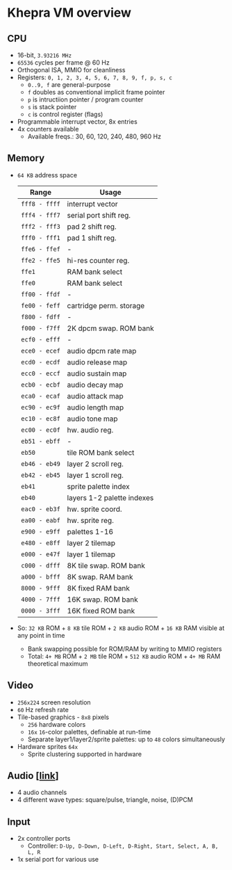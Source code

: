 Khepra VM overview
==================

CPU
---

- 16-bit, `3.93216 MHz`
- `65536` cycles per frame @ 60 Hz
- Orthogonal ISA, MMIO for cleanliness
- Registers: `0, 1, 2, 3, 4, 5, 6, 7, 8, 9, f, p, s, c`
  - `0..9, f` are general-purpose
  - `f` doubles as conventional implicit frame pointer
  - `p` is intructiion pointer / program counter
  - `s` is stack pointer
  - `c` is control register (flags)
- Programmable interrupt vector, 8x entries
- 4x counters available
  - Available freqs.: 30, 60, 120, 240, 480, 960 Hz

Memory
------

- `64 KB` address space

  | Range | Usage|
  |-------|------|
  | `fff8 - ffff` | interrupt vector |
  | `fff4 - fff7` | serial port shift reg. |
  | `fff2 - fff3` | pad 2 shift reg. |
  | `fff0 - fff1` | pad 1 shift reg. |
  | `ffe6 - ffef` | - |
  | `ffe2 - ffe5` | hi-res counter reg. |
  | `ffe1`        | RAM bank select |
  | `ffe0`        | RAM bank select |
  | `ff00 - ffdf` | - |
  | `fe00 - feff` | cartridge perm. storage |
  | `f800 - fdff` | - |
  | `f000 - f7ff` | 2K dpcm swap. ROM bank |
  | `ecf0 - efff` | - |
  | `ece0 - ecef` | audio dpcm rate map |
  | `ecd0 - ecdf` | audio release map |
  | `ecc0 - eccf` | audio sustain map |
  | `ecb0 - ecbf` | audio decay map |
  | `eca0 - ecaf` | audio attack map |
  | `ec90 - ec9f` | audio length map |
  | `ec10 - ec8f` | audio tone map |
  | `ec00 - ec0f` | hw. audio reg. |
  | `eb51 - ebff` | - |
  | `eb50`        | tile ROM bank select |
  | `eb46 - eb49` | layer 2 scroll reg. |
  | `eb42 - eb45` | layer 1 scroll reg. |
  | `eb41`        | sprite palette index |
  | `eb40`        | layers 1-2 palette indexes |
  | `eac0 - eb3f` | hw. sprite coord. |
  | `ea00 - eabf` | hw. sprite reg. |
  | `e900 - e9ff` | palettes 1-16 |
  | `e480 - e8ff` | layer 2 tilemap |
  | `e000 - e47f` | layer 1 tilemap |
  | `c000 - dfff` | 8K tile swap. ROM bank |
  | `a000 - bfff` | 8K swap. RAM bank |
  | `8000 - 9fff` | 8K  fixed RAM bank |
  | `4000 - 7fff` | 16K swap. ROM bank |
  | `0000 - 3fff` | 16K fixed ROM bank |

- So: `32 KB` ROM + `8 KB` tile ROM + `2 KB` audio ROM + `16 KB` RAM visible at any point in time
  - Bank swapping possible for ROM/RAM by writing to MMIO registers
  - Total: `4+ MB` ROM + `2 MB` tile ROM + `512 KB` audio ROM + `4+ MB` RAM theoretical maximum

Video
-----

- `256x224` screen resolution
- `60` Hz refresh rate
- Tile-based graphics - `8x8` pixels
  - `256` hardware colors
  - `16x` `16`-color palettes, definable at run-time
  - Separate layer1/layer2/sprite palettes: up to `48` colors simultaneously
- Hardware sprites `64x`
  - Sprite clustering supported in hardware

Audio [[link](Audio.md)]
-----

- 4 audio channels
- 4 different wave types: square/pulse, triangle, noise, (D)PCM

Input
-----

- 2x controller ports
  - Controller: `D-Up, D-Down, D-Left, D-Right, Start, Select, A, B, L, R`
- 1x serial port for various use

